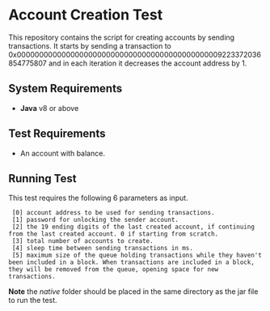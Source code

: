 # Account Creation Test

This repository contains the script for creating accounts by sending transactions. It starts by sending a transaction to 0x0000000000000000000000000000000000000000000009223372036854775807 and in each iteration it decreases the account address by 1.

## System Requirements

* **Java** v8 or above

## Test Requirements

* An account with balance.

## Running Test

This test requires the following 6 parameters as input.

```
 [0] account address to be used for sending transactions.
 [1] password for unlocking the sender account.
 [2] the 19 ending digits of the last created account, if continuing from the last created account. 0 if starting from scratch.
 [3] total number of accounts to create.
 [4] sleep time between sending transactions in ms.
 [5] maximum size of the queue holding transactions while they haven't been included in a block. When transactions are included in a block, they will be removed from the queue, opening space for new transactions.
```
**Note**
the _native_ folder should be placed in the same directory as the jar file to run the test.